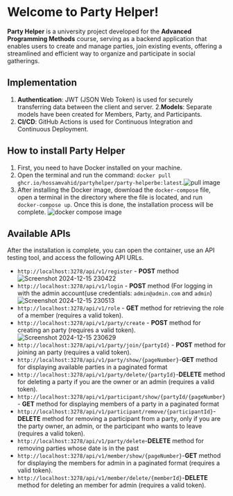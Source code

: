 # Welcome to Party Helper!
**Party Helper** is a university project developed for the **Advanced Programming Methods** course, serving as a backend application that enables users to create and manage parties, join existing events, offering a streamlined and efficient way to organize and participate in social gatherings.
## Implementation

 1. **Authentication**: JWT (JSON Web Token) is used for securely transferring data between the client and server.
 2.**Models**: Separate models have been created for Members, Party, and Participants.
 3. **CI/CD**: GitHub Actions is used for Continuous Integration and Continuous Deployment.

## How to install Party Helper

 1. First, you need to have Docker installed on your machine.
 2. Open the terminal and run the command: `docker pull ghcr.io/hossamvahid/partyhelper/party-helperbe:latest`.![pull image](https://github.com/user-attachments/assets/34a37ba4-b7e8-4efa-85e8-c351558f089d)
 3. After installing the Docker image, download the `docker-compose` file, open a terminal in the directory where the file is located, and run `docker-compose up`. Once this is done, the installation process will be complete. ![docker compose image](https://github.com/user-attachments/assets/926aa9b4-3681-4f05-a58a-68b921dbaff8)

## Available APIs
After the installation is complete, you can open the container, use an API testing tool, and access the following API URLs.

 - `http://localhost:3278/api/v1/register` - **POST** method  ![Screenshot 2024-12-15 230422](https://github.com/user-attachments/assets/4140f87b-507e-4d83-8ef6-3e975ed1b49b)
 - `http://localhost:3278/api/v1/login` - **POST** method (For logging in with the admin account(use credentials: `admin@admin.com` and `admin`)
    ![Screenshot 2024-12-15 230513](https://github.com/user-attachments/assets/a2359f7e-e619-402e-9494-10f0ea0326eb)
 - `http://localhost:3278/api/v1/role` - **GET** method for retrieving the role of a member (requires a valid token). 
 - `http://localhost:3278/api/v1/party/create` - **POST** method for creating an party  (requires a valid token). ![Screenshot 2024-12-15 230629](https://github.com/user-attachments/assets/aebc2a70-4821-47c8-9538-f8f14db1037f)
 - `http://localhost:3278/api/v1/party/join/{partyId}` - **POST** method for joining an party  (requires a valid token).
 - `http://localhost:3278/api/v1/party/show/{pageNumber}`-**GET** method for displaying available parties in a paginated format
 - `http://localhost:3278/api/v1/party/delete/{partyId}`-**DELETE** method for deleting a party if you are the owner or an admin (requires a valid token).
 - `http://localhost:3278/api/v1/participant/show/{partyId/{pageNumber}`- **GET** method for displaying members of a party in a paginated format
 - `http://localhost:3278/api/v1/participant/remove/{participantId}`-**DELETE** method for removing a participant from a party, only if you are the party owner, an admin, or the participant who wants to leave (requires a valid token).
 - `http://localhost:3278/api/v1/party/delete`-**DELETE** method for removing parties whose date is in the past
 - `http://localhost:3278/api/v1/member/show/{pageNumber}`-**GET** method for displaying the members for admin in a paginated format (requires a valid token).
 - `http://localhost:3278/api/v1/member/delete/{memberId}`-**DELETE** method for deleting an member for admin  (requires a valid token).

